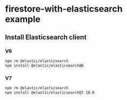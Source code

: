 # firestore-with-elasticsearch example

## Install Elasticsearch client

### V6

```sh
npm rm @elastic/elasticsearch
npm install @elastic/elasticsearch@6
```

### V7

```sh
npm rm @elastic/elasticsearch
npm install @elastic/elasticsearch@7.10.0
```
